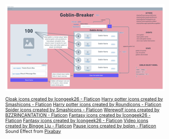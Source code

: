 ![Planning Document](assets\Wire-frame.png)

<a href="https://www.flaticon.com/free-icons/cloak" title="cloak icons"
                >Cloak icons created by Icongeek26 - Flaticon</a>
<a href="https://www.flaticon.com/free-icons/harry-potter" title="harry potter icons"
    >Harry potter icons created by Smashicons - Flaticon</a>
<a href="https://www.flaticon.com/free-icons/harry-potter" title="harry potter icons"
    >Harry potter icons created by Roundicons - Flaticon</a>
<a href="https://www.flaticon.com/free-icons/spider" title="spider icons"
    >Spider icons created by Smashicons - Flaticon</a>
<a href="https://www.flaticon.com/free-icons/werewolf" title="werewolf icons"
    >Werewolf icons created by BZZRINCANTATION - Flaticon</a>
<a href="https://www.flaticon.com/free-icons/fantasy" title="fantasy icons"
    >Fantasy icons created by Icongeek26 - Flaticon</a>
<a href="https://www.flaticon.com/free-icons/fantasy" title="fantasy icons"
    >Fantasy icons created by Icongeek26 - Flaticon</a>
<a href="https://www.flaticon.com/free-icons/video" title="video icons">Video icons created by Bingge Liu - Flaticon</a>
<a href="https://www.flaticon.com/free-icons/pause" title="pause icons">Pause icons created by bqlqn - Flaticon</a>
Sound Effect from <a href="https://pixabay.com/?utm_source=link-attribution&amp;utm_medium=referral&amp;utm_campaign=music&amp;utm_content=48124">Pixabay</a>
